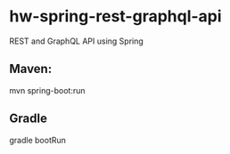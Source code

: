 # hw-spring-rest-graphql-api
REST and GraphQL API using Spring


## Maven:
mvn spring-boot:run


## Gradle
gradle bootRun
